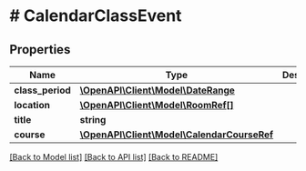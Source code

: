 # # CalendarClassEvent

## Properties

Name | Type | Description | Notes
------------ | ------------- | ------------- | -------------
**class_period** | [**\OpenAPI\Client\Model\DateRange**](DateRange.md) |  | [optional]
**location** | [**\OpenAPI\Client\Model\RoomRef[]**](RoomRef.md) |  | [optional]
**title** | **string** |  | [optional]
**course** | [**\OpenAPI\Client\Model\CalendarCourseRef**](CalendarCourseRef.md) |  | [optional]

[[Back to Model list]](../../README.md#models) [[Back to API list]](../../README.md#endpoints) [[Back to README]](../../README.md)
